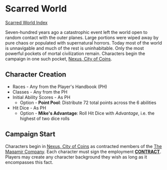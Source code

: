 # Scarred World 

[Scarred World Index](./index.md)

Seven-hundred years ago a catastrophic event left the world open to random contact with the outer planes. Large portions were wiped away by pure chaos or populated with supernatural horrors. Today most of the world is unnavigable and much of the rest is uninhabitable. Only the most powerful pockets of mortal civilization remain. Characters begin the campaign in one such pocket, [Nexus, City of Coins](./city.md).

## Character Creation
* Races - Any from the Player's Handbook (PH)
* Classes - Any from the PH
* Initial Ability Scores - As PH
    * Option - **Point Pool**: Distribute 72 total points across the 6 abilities
* Hit Dice - As PH
    * Option - **Mike's Advantage**: Roll Hit Dice with *Advantage*, i.e. the highest of two dice rolls

## Campaign Start
Characters begin in [Nexus, City of Coins](./city.md) as contracted members of the [The Maqamir Company](./company.md). Each character must sign the employment [**CONTRACT**](./contract.md). Players may create any character background they wish as long as it encompasses this fact.
